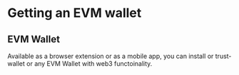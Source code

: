 # Getting an EVM wallet

## EVM Wallet
Available as a browser extension or as a mobile app, you can install or trust-wallet or any EVM Wallet with web3 functoinality.
​